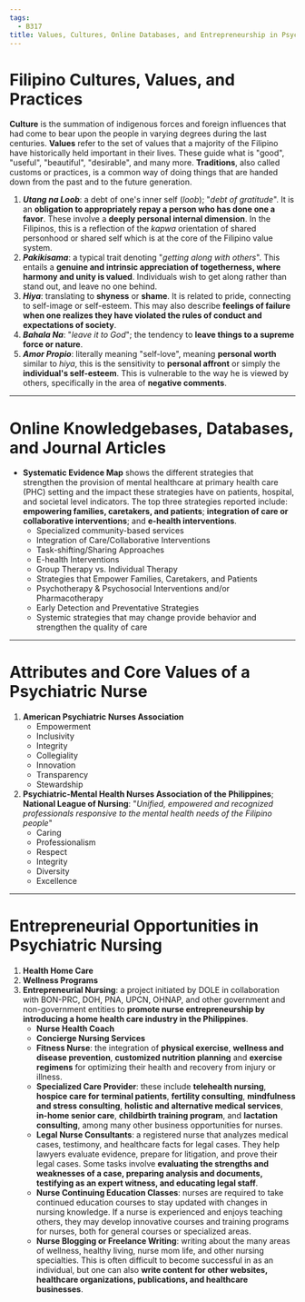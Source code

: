 ```yaml
---
tags:
  - B317
title: Values, Cultures, Online Databases, and Entrepreneurship in Psychiatric Nursing
---
```

# Filipino Cultures, Values, and Practices
**Culture** is the summation of indigenous forces and foreign influences that had come to bear upon the people in varying degrees during the last centuries. **Values** refer to the set of values that a majority of the Filipino have historically held important in their lives. These guide what is "good", "useful", "beautiful", "desirable", and many more. **Traditions**, also called customs or practices, is a common way of doing things that are handed down from the past and to the future generation.
1. ***Utang na Loob***: a debt of one's inner self (*loob*); "*debt of gratitude*". It is an **obligation to appropriately repay a person who has done one a favor**. These involve a **deeply personal internal dimension**. In the Filipinos, this is a reflection of the *kapwa* orientation of shared personhood or shared self which is at the core of the Filipino value system.
2. ***Pakikisama***: a typical trait denoting "*getting along with others*". This entails a **genuine and intrinsic appreciation of togetherness, where harmony and unity is valued**. Individuals wish to get along rather than stand out, and leave no one behind.
3. ***Hiya***: translating to **shyness** or **shame**. It is related to pride, connecting to self-image or self-esteem. This may also describe **feelings of failure when one realizes they have violated the rules of conduct and expectations of society**.
4. ***Bahala Na***: "*leave it to God*"; the tendency to **leave things to a supreme force or nature**.
5. ***Amor Propio***: literally meaning "self-love", meaning **personal worth** similar to *hiya*, this is the sensitivity to **personal affront** or simply the **individual's self-esteem**. This is vulnerable to the way he is viewed by others, specifically in the area of **negative comments**.
___
# Online Knowledgebases, Databases, and Journal Articles
- **Systematic Evidence Map** shows the different strategies that strengthen the provision of mental healthcare at primary health care (PHC) setting and the impact these strategies have on patients, hospital, and societal level indicators. The top three strategies reported include: **empowering families, caretakers, and patients**; **integration of care or collaborative interventions**; and **e-health interventions**.
	- Specialized community-based services
	- Integration of Care/Collaborative Interventions
	- Task-shifting/Sharing Approaches
	- E-health Interventions
	- Group Therapy vs. Individual Therapy
	- Strategies that Empower Families, Caretakers, and Patients
	- Psychotherapy & Psychosocial Interventions and/or Pharmacotherapy
	- Early Detection and Preventative Strategies
	- Systemic strategies that may change provide behavior and strengthen the quality of care
___
# Attributes and Core Values of a Psychiatric Nurse
1. **American Psychiatric Nurses Association**
	- Empowerment
	- Inclusivity
	- Integrity
	- Collegiality
	- Innovation
	- Transparency
	- Stewardship
2. **Psychiatric-Mental Health Nurses Association of the Philippines**; **National League of Nursing**: "*Unified, empowered and recognized professionals responsive to the mental health needs of the Filipino people*"
	- Caring
	- Professionalism
	- Respect
	- Integrity
	- Diversity
	- Excellence
___
# Entrepreneurial Opportunities in Psychiatric Nursing
1. **Health Home Care**
2. **Wellness Programs**
3. **Entrepreneurial Nursing**: a project initiated by DOLE in collaboration with BON-PRC, DOH, PNA, UPCN, OHNAP, and other government and non-government entities to **promote nurse entrepreneurship by introducing a home health care industry in the Philippines**.
	- **Nurse Health Coach**
	- **Concierge Nursing Services**
	- **Fitness Nurse**: the integration of **physical exercise**, **wellness and disease prevention**, **customized nutrition planning** and **exercise regimens** for optimizing their health and recovery from injury or illness. 
	- **Specialized Care Provider**: these include **telehealth nursing**, **hospice care for terminal patients**, **fertility consulting**, **mindfulness and stress consulting**, **holistic and alternative medical services**, **in-home senior care**, **childbirth training program**, and **lactation consulting**, among many other business opportunities for nurses.
	- **Legal Nurse Consultants**: a registered nurse that analyzes medical cases, testimony, and healthcare facts for legal cases. They help lawyers evaluate evidence, prepare for litigation, and prove their legal cases. Some tasks involve **evaluating the strengths and weaknesses of a case, preparing analysis and documents, testifying as an expert witness, and educating legal staff**.
	- **Nurse Continuing Education Classes**: nurses are required to take continued education courses to stay updated with changes in nursing knowledge. If a nurse is experienced and enjoys teaching others, they may develop innovative courses and training programs for nurses, both for general courses or specialized areas.
	- **Nurse Blogging or Freelance Writing**: writing about the many areas of wellness, healthy living, nurse mom life, and other nursing specialties. This is often difficult to become successful in as an individual, but one can also **write content for other websites, healthcare organizations, publications, and healthcare businesses**.